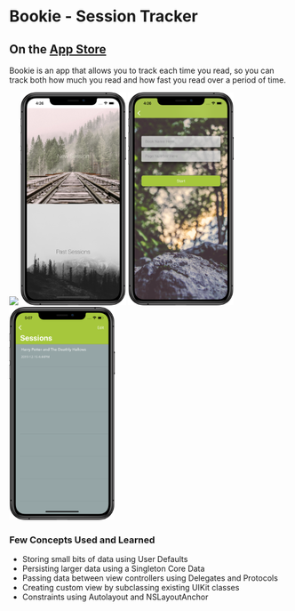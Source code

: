 # Bookie - Session Tracker 
## On the [App Store](https://apps.apple.com/us/app/bookie-session-tracker/id1493326511?ls=1)

Bookie is an app that allows you to track each time you read, so you can track both how much you read and how fast you read over a period of time.

<img src="https://user-images.githubusercontent.com/36284798/71433420-ee670b80-2693-11ea-8aa8-f419360eded7.png" width="190">  <img src="https://github.com/rezatakhti/Bookie---Session-Tracker/blob/master/Bookie%20-%20Session%20Tracker/Assets.xcassets/01MainScreen_framed.imageset/01MainScreen_framed.png" width="190">  <img src="https://github.com/rezatakhti/Bookie---Session-Tracker/blob/master/Bookie%20-%20Session%20Tracker/Assets.xcassets/02NewSession_framed.imageset/02NewSession_framed.png" width="190">  <img src="https://github.com/rezatakhti/Bookie---Session-Tracker/blob/master/Bookie%20-%20Session%20Tracker/Assets.xcassets/03PastSessions_framed.imageset/03PastSessions_framed.png" width="190">

### Few Concepts Used and Learned
* Storing small bits of data using User Defaults 
* Persisting larger data using a Singleton Core Data 
* Passing data between view controllers using Delegates and Protocols 
* Creating custom view by subclassing existing UIKit classes
* Constraints using Autolayout and NSLayoutAnchor
